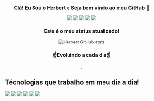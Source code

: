 <body background-color="black">
<div align="center">
<h3> Olá! Eu Sou o Herbert e Seja bem vindo ao meu GitHub 👋</h3>

<a href="https://herbertdeveloper.github.io/Bootstrap/"><img src="https://img.shields.io/badge/website-000000?style=for-the-badge&logo=About.me&logoColor=white"></a>
<a href="mailto:Herbert.hpzerro@gmail.com?subject=subject text"><img src="	https://img.shields.io/badge/Gmail-D14836?style=for-the-badge&logo=gmail&logoColor=white"></a>
<a href="https://wa.me/5521985027501?text=Olá, Herbert! Cheguei Aqui Pelo Seu GitHub!"><img src="https://img.shields.io/badge/WhatsApp-25D366?style=for-the-badge&logo=whatsapp&logoColor=white"></a>
<a href="https://discord.gg/yaQxEYts"><img src="https://img.shields.io/badge/Discord-7289DA?style=for-the-badge&logo=discord&logoColor=white"></a>
<a href="https://t.me/+5521985027501"><img src="https://img.shields.io/badge/Telegram-2CA5E0?style=for-the-badge&logo=telegram&logoColor=white"></a>
### Este é o meu status atualizado!
![Herbert GitHub stats](https://github-readme-stats.vercel.app/api?username=herbertDeveloper&show_icons=true&theme=radical)
<h3>☝Evoluindo a cada dia☝</h3>
<p>.<p>
</div>
<h2>Técnologias que trabalho em meu dia a dia!</h2>
<img src="https://img.shields.io/badge/HTML5-E34F26?style=for-the-badge&logo=html5&logoColor=white"/>
<img src="https://img.shields.io/badge/CSS3-1572B6?style=for-the-badge&logo=css3&logoColor=white"/>
<img src="https://img.shields.io/badge/Bootstrap-563D7C?style=for-the-badge&logo=bootstrap&logoColor=white"/>
<img src="https://img.shields.io/badge/JavaScript-F7DF1E?style=for-the-badge&logo=javascript&logoColor=black"/>
<img src="https://img.shields.io/badge/C%2B%2B-00599C?style=for-the-badge&logo=c%2B%2B&logoColor=white"/>
<img src="https://img.shields.io/badge/Java-ED8B00?style=for-the-badge&logo=openjdk&logoColor=white"/>

